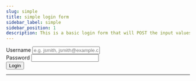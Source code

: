 ```yaml
---
slug: simple
title: simple login form
sidebar_label: simple
sidebar_position: 1
description: This is a basic login form that will POST the input values on submit and will return with an HTTP response code of `200`.
---
```


<div class="container margin-vert--xl">
  <div class="row">
    <div class="card col col--12 padding--md">
      <form
        class="card__body"
        method="POST"
        action="/login"
      >
        <input
          type="hidden"
          name="_token"
          value="abcdefghijklmnopqrstuvwxyz1234567890"
        />
        <div class="row margin-bottom--md">
          <label for="username" class="margin-right--sm">Username</label>
          <input
            type="text"
            id="username"
            name="username"
            label="Username"
            placeholder="e.g. jsmith, jsmith@example.com"
            required
          />
        </div>
        <div class="row margin-bottom--md">
          <label for="password" class="margin-right--sm">Password</label>
          <input
            type="password"
            id="password"
            name="password"
            required
          />
        </div>
        <div class="row">
          <button type="submit" class="button button--primary">Login</button>
        </div>
      </form>
    </div>
  </div>
</div>
<hr/>
